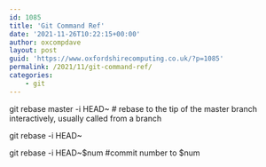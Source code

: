 ```yaml
---
id: 1085
title: 'Git Command Ref'
date: '2021-11-26T10:22:15+00:00'
author: oxcompdave
layout: post
guid: 'https://www.oxfordshirecomputing.co.uk/?p=1085'
permalink: /2021/11/git-command-ref/
categories:
    - git
---
```


git rebase master -i HEAD~ # rebase to the tip of the master branch interactively, usually called from a branch

git rebase -i HEAD~

git rebase -i HEAD~$num #commit number to $num
